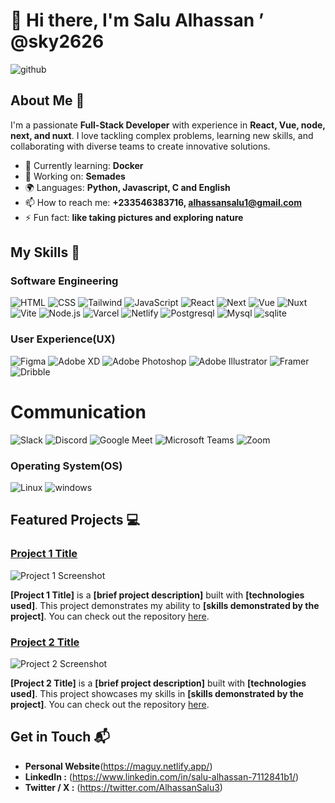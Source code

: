 # 👋 Hi there, I'm <strong>Salu Alhassan</strong> ’ @sky2626 

![github](https://github.com/sky2626/brave-blog/assets/64420369/c5c4afa0-2186-4d39-86b4-350c577d2248)

## About Me 🚀

I'm a passionate **Full-Stack Developer** with experience in **React, Vue, node, next, and nuxt**. I love tackling complex problems, learning new skills, and collaborating with diverse teams to create innovative solutions.

- 🌱 Currently learning: **Docker**
- 🔭 Working on: **Semades**
- 🌍 Languages: **Python, Javascript, C and English**
- 📫 How to reach me: **+233546383716, alhassansalu1@gmail.com**
- ⚡ Fun fact: **like taking pictures and exploring nature**

## My Skills 🧠
### Software Engineering
![HTML](https://img.shields.io/badge/-HTML-E34F26?style=flat-square&logo=html5&logoColor=white)
![CSS](https://img.shields.io/badge/-CSS-1572B6?style=flat-square&logo=css3&logoColor=white)
![Tailwind](https://img.shields.io/badge/Tailwind_CSS-38B2AC?style=for-the-badge&logo=tailwind-css&logoColor=white)
![JavaScript](https://img.shields.io/badge/-JavaScript-F7DF1E?style=flat-square&logo=javascript&logoColor=black)
![React](https://img.shields.io/badge/-React-61DAFB?style=flat-square&logo=react&logoColor=black)
![Next](https://img.shields.io/badge/next%20js-000000?style=for-the-badge&logo=nextdotjs&logoColor=white)
![Vue](https://img.shields.io/badge/Vue%20js-35495E?style=for-the-badge&logo=vuedotjs&logoColor=4FC08D)
![Nuxt](https://img.shields.io/badge/nuxt%20js-00C58E?style=for-the-badge&logo=nuxtdotjs&logoColor=white)
![Vite](https://img.shields.io/badge/Vite-B73BFE?style=for-the-badge&logo=vite&logoColor=FFD62E)
![Node.js](https://img.shields.io/badge/-Node.js-339933?style=flat-square&logo=node.js&logoColor=white)
![Varcel](https://img.shields.io/badge/Vercel-000000?style=for-the-badge&logo=vercel&logoColor=white)
![Netlify](https://img.shields.io/badge/Netlify-00C7B7?style=for-the-badge&logo=netlify&logoColor=white)
![Postgresql](https://img.shields.io/badge/PostgreSQL-316192?style=for-the-badge&logo=postgresql&logoColor=white)
![Mysql](https://img.shields.io/badge/MySQL-005C84?style=for-the-badge&logo=mysql&logoColor=white)
![sqlite](https://img.shields.io/badge/Sqlite-003B57?style=for-the-badge&logo=sqlite&logoColor=white)
### User Experience(UX)
![Figma](https://img.shields.io/badge/Figma-F24E1E?style=for-the-badge&logo=figma&logoColor=white)
![Adobe XD](	https://img.shields.io/badge/Adobe%20XD-470137?style=for-the-badge&logo=Adobe%20XD&logoColor=#FF61F6)
![Adobe Photoshop](https://img.shields.io/badge/Adobe%20Photoshop-31A8FF?style=for-the-badge&logo=Adobe%20Photoshop&logoColor=black)
![Adobe Illustrator](https://img.shields.io/badge/Adobe%20Illustrator-FF9A00?style=for-the-badge&logo=adobe%20illustrator&logoColor=white)
![Framer](https://img.shields.io/badge/Framer-black?style=for-the-badge&logo=framer&logoColor=blue)
![Dribble](https://img.shields.io/badge/Dribbble-EA4C89?style=for-the-badge&logo=dribbble&logoColor=white)
# Communication
![Slack](https://img.shields.io/badge/Slack-4A154B?style=for-the-badge&logo=slack&logoColor=white)
![Discord](https://img.shields.io/badge/Discord-5865F2?style=for-the-badge&logo=discord&logoColor=white)
![Google Meet](https://img.shields.io/badge/Google%20Meet-00897B?style=for-the-badge&logo=google-meet&logoColor=white)
![Microsoft Teams](https://img.shields.io/badge/Microsoft_Teams-6264A7?style=for-the-badge&logo=microsoft-teams&logoColor=white)
![Zoom](https://img.shields.io/badge/Zoom-2D8CFF?style=for-the-badge&logo=zoom&logoColor=white)
### Operating System(OS)
![Linux](https://img.shields.io/badge/Linux-FCC624?style=for-the-badge&logo=linux&logoColor=black)
![windows](https://img.shields.io/badge/Windows-0078D6?style=for-the-badge&logo=windows&logoColor=white)




## Featured Projects 💻

### [Project 1 Title](project_1_link)

![Project 1 Screenshot](project_1_screenshot_url)

**[Project 1 Title]** is a **[brief project description]** built with **[technologies used]**. This project demonstrates my ability to **[skills demonstrated by the project]**. You can check out the repository [here](project_1_repository_link).

### [Project 2 Title](project_2_link)

![Project 2 Screenshot](project_2_screenshot_url)

**[Project 2 Title]** is a **[brief project description]** built with **[technologies used]**. This project showcases my skills in **[skills demonstrated by the project]**. You can check out the repository [here](project_2_repository_link).

## Get in Touch 📬

- **Personal Website**(https://maguy.netlify.app/)
- **LinkedIn :** (https://www.linkedin.com/in/salu-alhassan-7112841b1/)
- **Twitter / X :** (https://twitter.com/AlhassanSalu3)


